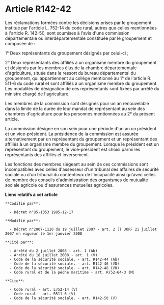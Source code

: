 # Article R142-42

Les réclamations formées contre les décisions prises par le groupement institué par l'article L. 752-14 du code rural, autres
que celles mentionnées à l'article R. 142-50, sont soumises à l'avis d'une commission départementale ou interdépartementale
constituée par le groupement et composée de : 

1° Deux représentants du groupement désignés par celui-ci ; 

2° Deux représentants des affiliés à un organisme membre du groupement et désignés par les membres élus de la chambre
départementale d'agriculture, située dans le ressort du bureau départemental du groupement, qui appartiennent au collège
mentionné au 1° de l'article R. 511-6 du code rural et sont affiliés à un organisme membre du groupement. Les modalités de
désignation de ces représentants sont fixées par arrêté du ministre chargé de l'agriculture. 

Les membres de la commission sont désignés pour un an renouvelable dans la limite de la durée de leur mandat de représentant
au sein des chambres d'agriculture pour les personnes mentionnées au 2° du présent article. 

La commission désigne en son sein pour une période d'un an un président et un vice-président. La présidence de la commission
est assurée alternativement par un représentant du groupement et un représentant des affiliés à un organisme membre du
groupement. Lorsque le président est un représentant du groupement, le vice-président est choisi parmi les représentants des
affiliés et inversement. 

Les fonctions des membres siégeant au sein de ces commissions sont incompatibles avec celles d'assesseur d'un tribunal des
affaires de sécurité sociale ou d'un tribunal du contentieux de l'incapacité ainsi qu'avec celles de membre des conseils
d'administration des organismes de mutualité sociale agricole ou d'assurances mutuelles agricoles.

**Liens relatifs à cet article**

	**Codifié par**:

	  - Décret n°85-1353 1985-12-17

	**Modifié par**:

	  - Décret n°2007-1120 du 19 juillet 2007 - art. 2 () JORF 21 juillet 2007 en vigueur le 1er janvier 2008

	**Cité par**:

	  - Arrêté du 2 juillet 2008 - art. 1 (Ab)
	  - Arrêté du 18 juillet 2008 - art. 1 (V)
	  - Code de la sécurité sociale. - art. R142-44 (Ab)
	  - Code de la sécurité sociale. - art. R142-46 (VD)
	  - Code de la sécurité sociale. - art. R142-48 (VD)
	  - Code rural et de la pêche maritime - art. R752-64-3 (M)

	**Cite**:

	  - Code rural - art. L752-14 (V)
	  - Code rural - art. R511-6 (V)
	  - Code de la sécurité sociale. - art. R142-50 (V)
